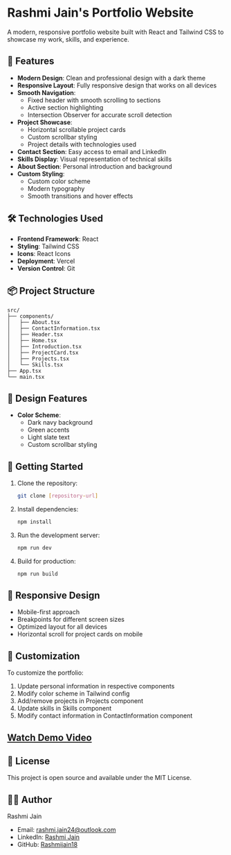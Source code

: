 # Rashmi Jain's Portfolio Website

A modern, responsive portfolio website built with React and Tailwind CSS to showcase my work, skills, and experience.

## 🚀 Features

- **Modern Design**: Clean and professional design with a dark theme
- **Responsive Layout**: Fully responsive design that works on all devices
- **Smooth Navigation**:
  - Fixed header with smooth scrolling to sections
  - Active section highlighting
  - Intersection Observer for accurate scroll detection
- **Project Showcase**:
  - Horizontal scrollable project cards
  - Custom scrollbar styling
  - Project details with technologies used
- **Contact Section**: Easy access to email and LinkedIn
- **Skills Display**: Visual representation of technical skills
- **About Section**: Personal introduction and background
- **Custom Styling**:
  - Custom color scheme
  - Modern typography
  - Smooth transitions and hover effects

## 🛠️ Technologies Used

- **Frontend Framework**: React
- **Styling**: Tailwind CSS
- **Icons**: React Icons
- **Deployment**: Vercel
- **Version Control**: Git

## 📦 Project Structure

```
src/
├── components/
│   ├── About.tsx
│   ├── ContactInformation.tsx
│   ├── Header.tsx
│   ├── Home.tsx
│   ├── Introduction.tsx
│   ├── ProjectCard.tsx
│   ├── Projects.tsx
│   └── Skills.tsx
├── App.tsx
└── main.tsx
```

## 🎨 Design Features

- **Color Scheme**:
  - Dark navy background
  - Green accents
  - Light slate text
  - Custom scrollbar styling

## 🚀 Getting Started

1. Clone the repository:

   ```bash
   git clone [repository-url]
   ```

2. Install dependencies:

   ```bash
   npm install
   ```

3. Run the development server:

   ```bash
   npm run dev
   ```

4. Build for production:
   ```bash
   npm run build
   ```

## 📱 Responsive Design

- Mobile-first approach
- Breakpoints for different screen sizes
- Optimized layout for all devices
- Horizontal scroll for project cards on mobile

## 🔧 Customization

To customize the portfolio:

1. Update personal information in respective components
2. Modify color scheme in Tailwind config
3. Add/remove projects in Projects component
4. Update skills in Skills component
5. Modify contact information in ContactInformation component

## [Watch Demo Video](/public/ChoreChart.mp4)

## 📄 License

This project is open source and available under the MIT License.

## 👩‍💻 Author

Rashmi Jain

- Email: rashmi.jain24@outlook.com
- LinkedIn: [Rashmi Jain](https://www.linkedin.com/in/hirerashmi/)
- GitHub: [Rashmijain18](https://github.com/Rashmijain18)
